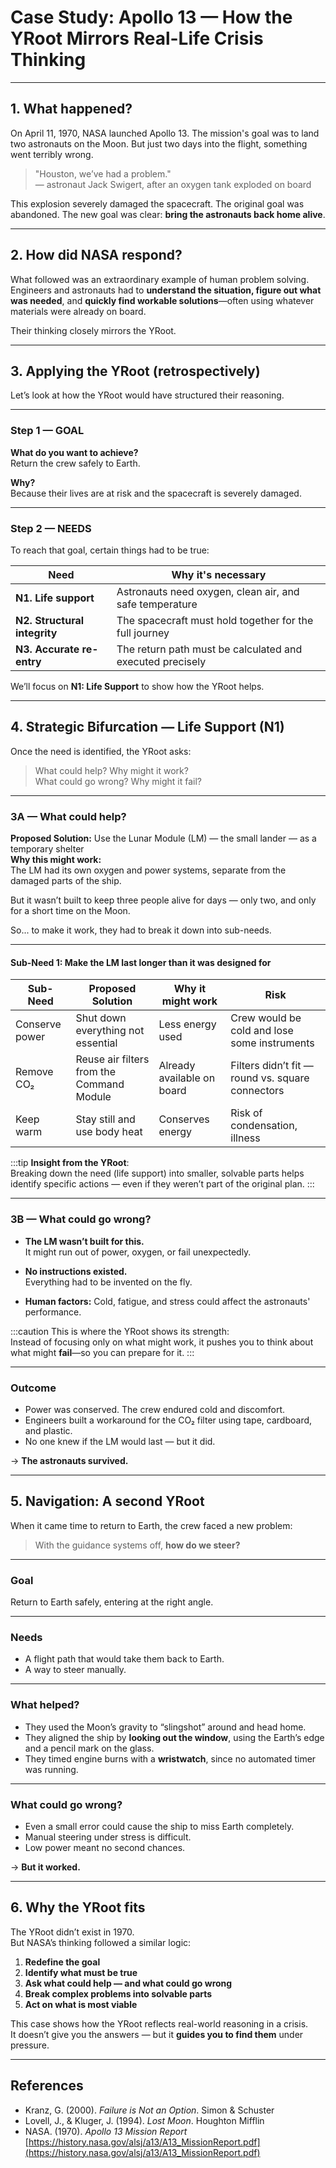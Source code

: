 # Case Study: Apollo 13 — How the YRoot Mirrors Real-Life Crisis Thinking

---

## 1. What happened?

On April 11, 1970, NASA launched Apollo 13. The mission's goal was to land two astronauts on the Moon. But just two days into the flight, something went terribly wrong.

> "Houston, we’ve had a problem."  
> — astronaut Jack Swigert, after an oxygen tank exploded on board

This explosion severely damaged the spacecraft. The original goal was abandoned. The new goal was clear: **bring the astronauts back home alive**.

---

## 2. How did NASA respond?

What followed was an extraordinary example of human problem solving.  
Engineers and astronauts had to **understand the situation, figure out what was needed**, and **quickly find workable solutions**—often using whatever materials were already on board.

Their thinking closely mirrors the YRoot.

---

## 3. Applying the YRoot (retrospectively)

Let’s look at how the YRoot would have structured their reasoning.

---

### Step 1 — GOAL

**What do you want to achieve?**  
Return the crew safely to Earth.

**Why?**  
Because their lives are at risk and the spacecraft is severely damaged.

---

### Step 2 — NEEDS

To reach that goal, certain things had to be true:

| Need | Why it's necessary |
|------|--------------------|
| **N1. Life support** | Astronauts need oxygen, clean air, and safe temperature |
| **N2. Structural integrity** | The spacecraft must hold together for the full journey |
| **N3. Accurate re-entry** | The return path must be calculated and executed precisely |

We’ll focus on **N1: Life Support** to show how the YRoot helps.

---

## 4. Strategic Bifurcation — Life Support (N1)

Once the need is identified, the YRoot asks:

> What could help? Why might it work?  
> What could go wrong? Why might it fail?

---

### 3A — What could help?

**Proposed Solution:** Use the Lunar Module (LM) — the small lander — as a temporary shelter  
**Why this might work:**  
The LM had its own oxygen and power systems, separate from the damaged parts of the ship.

But it wasn’t built to keep three people alive for days — only two, and only for a short time on the Moon.

So... to make it work, they had to break it down into sub-needs.

---

#### Sub-Need 1: Make the LM last longer than it was designed for

| Sub-Need | Proposed Solution | Why it might work | Risk |
|----------|-------------------|-------------------|------|
| Conserve power | Shut down everything not essential | Less energy used | Crew would be cold and lose some instruments |
| Remove CO₂ | Reuse air filters from the Command Module | Already available on board | Filters didn’t fit — round vs. square connectors |
| Keep warm | Stay still and use body heat | Conserves energy | Risk of condensation, illness |

:::tip
**Insight from the YRoot**:  
Breaking down the need (life support) into smaller, solvable parts helps identify specific actions — even if they weren’t part of the original plan.
:::

---

### 3B — What could go wrong?

- **The LM wasn’t built for this.**  
It might run out of power, oxygen, or fail unexpectedly.

- **No instructions existed.**  
Everything had to be invented on the fly.

- **Human factors:** Cold, fatigue, and stress could affect the astronauts' performance.

:::caution
This is where the YRoot shows its strength:  
Instead of focusing only on what might work, it pushes you to think about what might **fail**—so you can prepare for it.
:::

---

### Outcome

- Power was conserved. The crew endured cold and discomfort.
- Engineers built a workaround for the CO₂ filter using tape, cardboard, and plastic.
- No one knew if the LM would last — but it did.

→ **The astronauts survived.**

---

## 5. Navigation: A second YRoot

When it came time to return to Earth, the crew faced a new problem:

> With the guidance systems off, **how do we steer?**

---

### Goal

Return to Earth safely, entering at the right angle.

---

### Needs

- A flight path that would take them back to Earth.
- A way to steer manually.

---

### What helped?

- They used the Moon’s gravity to “slingshot” around and head home.
- They aligned the ship by **looking out the window**, using the Earth’s edge and a pencil mark on the glass.
- They timed engine burns with a **wristwatch**, since no automated timer was running.

---

### What could go wrong?

- Even a small error could cause the ship to miss Earth completely.
- Manual steering under stress is difficult.
- Low power meant no second chances.

→ **But it worked.**

---

## 6. Why the YRoot fits

The YRoot didn’t exist in 1970.  
But NASA’s thinking followed a similar logic:

1. **Redefine the goal**
2. **Identify what must be true**
3. **Ask what could help — and what could go wrong**
4. **Break complex problems into solvable parts**
5. **Act on what is most viable**

This case shows how the YRoot reflects real-world reasoning in a crisis.  
It doesn’t give you the answers — but it **guides you to find them** under pressure.

---

## References

- Kranz, G. (2000). *Failure is Not an Option*. Simon & Schuster  
- Lovell, J., & Kluger, J. (1994). *Lost Moon*. Houghton Mifflin  
- NASA. (1970). *Apollo 13 Mission Report*  
  [https://history.nasa.gov/alsj/a13/A13_MissionReport.pdf](https://history.nasa.gov/alsj/a13/A13_MissionReport.pdf)
